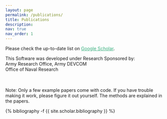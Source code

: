 ```yaml
---
layout: page
permalink: /publications/
title: Publications
description: 
nav: true
nav_order: 1
---
```


Please check the up-to-date list on <a href='https://scholar.google.com.hk/citations?user=C2yZktgAAAAJ&hl=en' style="color:#36AE7C;" >Google Scholar</a>.
<!-- _pages/publications.md -->
<div class="publications">


This Software was developed under Research Sponsored by:
<br>
Army Research Office, Army DEVCOM
<br>
Office of Naval Research

<br>
<br>
Note: Only a few example papers come with code. If you have trouble making it work, please figure it out yourself.  The methods are explained in the papers.


{% bibliography -f {{ site.scholar.bibliography }} %}


</div>
